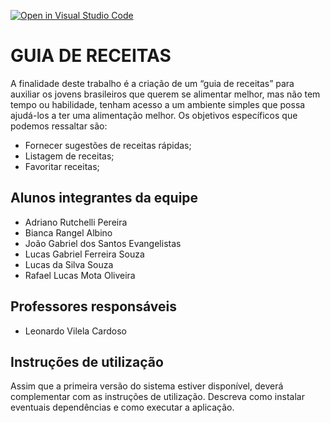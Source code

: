 [![Open in Visual Studio Code](https://classroom.github.com/assets/open-in-vscode-c66648af7eb3fe8bc4f294546bfd86ef473780cde1dea487d3c4ff354943c9ae.svg)](https://classroom.github.com/online_ide?assignment_repo_id=7636494&assignment_repo_type=AssignmentRepo)

# GUIA DE RECEITAS

A finalidade deste trabalho é a criação de um “guia de receitas” para auxiliar os jovens brasileiros que querem se alimentar melhor, mas não tem tempo ou habilidade, tenham acesso a um ambiente simples que possa ajudá-los a ter uma alimentação melhor.
Os objetivos específicos que podemos ressaltar são:


* Fornecer sugestões de receitas rápidas;
* Listagem de receitas;
* Favoritar receitas;


## Alunos integrantes da equipe

* Adriano Rutchelli Pereira 
* Bianca Rangel Albino
* João Gabriel dos Santos Evangelistas
* Lucas Gabriel Ferreira Souza
* Lucas da Silva Souza
* Rafael Lucas Mota Oliveira 


## Professores responsáveis

* Leonardo Vilela Cardoso


## Instruções de utilização

Assim que a primeira versão do sistema estiver disponível, deverá complementar com as instruções de utilização. Descreva como instalar eventuais dependências e como executar a aplicação.
